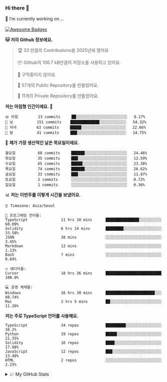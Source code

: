 ### Hi there 👋 
🔭 I’m currently working on ... </br></br>
[![Awesome Badges](https://img.shields.io/badge/Introduce-EN-green.svg)](https://github.com/tlatkdgus1/tlatkdgus1/blob/main/README.md.en)

<!--START_SECTION:waka-->
**🐱 저의 Github 정보에요.** 

> 🏆 33 만큼의 Contributions을 2025년에 했어요
 > 
> 📦 Github의 106.7 kB만큼의 저장소를 사용하고 있어요. 
 > 
> 🚫 구직중이지 않아요.
 > 
> 📜 57개의 Public Repository를 만들었어요. 
 > 
> 🔑 11개의 Private Repository를 만들었어요.  

**저는 아침형 인간이에요. 🐤** 

```text
🌞 아침         23 commits     ██░░░░░░░░░░░░░░░░░░░░░░░   8.27% 
🌆 낮　         151 commits    █████████████░░░░░░░░░░░░   54.32% 
🌃 저녁         63 commits     █████░░░░░░░░░░░░░░░░░░░░   22.66% 
🌙 밤　         41 commits     ███░░░░░░░░░░░░░░░░░░░░░░   14.75%

```
📅 **제가 가장 생산적인 날은 목요일이에요.** 

```text
월요일          68 commits     ██████░░░░░░░░░░░░░░░░░░░   24.46% 
화요일          35 commits     ███░░░░░░░░░░░░░░░░░░░░░░   12.59% 
수요일          65 commits     █████░░░░░░░░░░░░░░░░░░░░   23.38% 
목요일          74 commits     ██████░░░░░░░░░░░░░░░░░░░   26.62% 
금요일          33 commits     ███░░░░░░░░░░░░░░░░░░░░░░   11.87% 
토요일          2 commits      ░░░░░░░░░░░░░░░░░░░░░░░░░   0.72% 
일요일          1 commits      ░░░░░░░░░░░░░░░░░░░░░░░░░   0.36%

```


📊 **저는 이번주를 이렇게 시간을 보냈어요.** 

```text
⌚︎ Timezone: Asia/Seoul

💬 프로그래밍 언어들: 
TypeScript               11 hrs 10 mins      ███████████████░░░░░░░░░░   60.09% 
Solidity                 6 hrs 14 mins       ████████░░░░░░░░░░░░░░░░░   33.58% 
JSON                     38 mins             ░░░░░░░░░░░░░░░░░░░░░░░░░   3.45% 
Markdown                 12 mins             ░░░░░░░░░░░░░░░░░░░░░░░░░   1.13% 
Bash                     7 mins              ░░░░░░░░░░░░░░░░░░░░░░░░░   0.69%

🔥 에디터들: 
Cursor                   18 hrs 36 mins      █████████████████████████   100.0%

💻 운영 체제들: 
Windows                  16 hrs 30 mins      ██████████████████████░░░   88.74% 
Mac                      2 hrs 5 mins        ██░░░░░░░░░░░░░░░░░░░░░░░   11.26%

```

**저는 주로 TypeScript 언어를 사용해요.** 

```text
TypeScript               34 repos            █████████░░░░░░░░░░░░░░░░   38.2% 
Python                   19 repos            █████░░░░░░░░░░░░░░░░░░░░   21.35% 
Solidity                 16 repos            ████░░░░░░░░░░░░░░░░░░░░░   17.98% 
JavaScript               12 repos            ███░░░░░░░░░░░░░░░░░░░░░░   13.48% 
HTML                     2 repos             ░░░░░░░░░░░░░░░░░░░░░░░░░   2.25%

```



<!--END_SECTION:waka-->

<details>
<summary>📈 My GitHub Stats</summary>
<p align="center"> <img src="https://github-readme-stats.vercel.app/api?username=tlatkdgus1&show_icons=true" alt="tlatkdgus1" />
</details>

